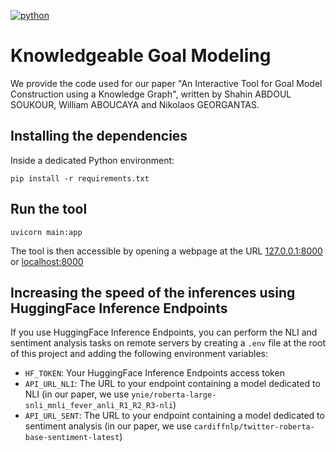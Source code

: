 [![python](https://img.shields.io/badge/python-3.9%20|%203.10%20|%203.11-blue.svg?style=flat&logo=python&logoColor=white)](https://www.python.org)

# Knowledgeable Goal Modeling

We provide the code used for our paper "An Interactive Tool for Goal Model Construction using a Knowledge Graph", written by Shahin ABDOUL SOUKOUR, William ABOUCAYA and Nikolaos GEORGANTAS.

## Installing the dependencies

Inside a dedicated Python environment:

```shell
pip install -r requirements.txt
```

## Run the tool

```shell
uvicorn main:app
```

The tool is then accessible by opening a webpage at the URL [127.0.0.1:8000](http://127.0.0.1:8000) or [localhost:8000](http://localhost:8000)

## Increasing the speed of the inferences using HuggingFace Inference Endpoints

If you use HuggingFace Inference Endpoints, you can perform the NLI and sentiment analysis tasks on remote servers by creating a `.env` file at the root of this project and adding the following environment variables:

- `HF_TOKEN`: Your HuggingFace Inference Endpoints access token
- `API_URL_NLI`: The URL to your endpoint containing a model dedicated to NLI (in our paper, we use `ynie/roberta-large-snli_mnli_fever_anli_R1_R2_R3-nli`)
- `API_URL_SENT`: The URL to your endpoint containing a model dedicated to sentiment analysis (in our paper, we use `cardiffnlp/twitter-roberta-base-sentiment-latest`)
